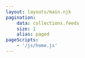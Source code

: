 ```yaml
---
layout: layouts/main.njk
pagination:
    data: collections.feeds
    size: 1
    alias: paged
pageScripts:
    - '/js/home.js'
---
```


<!-- Add User Info Account / Sign In Button in Site Header -->
<!--  -->